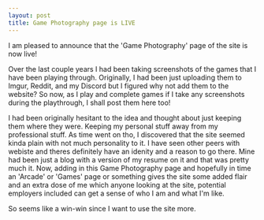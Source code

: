 ```yaml
---
layout: post
title: Game Photography page is LIVE
---
```

I am pleased to announce that the 'Game Photography' page of the site is now live! 

Over the last couple years I had been taking screenshots of the games that I have
been playing through. Originally, I had been just uploading them to Imgur, Reddit,
and my Discord but I figured why not add them to the website? So now, as I play and
complete games if I take any screenshots during the playthrough, I shall post them 
here too!

I had been originally hesitant to the idea and thought about just keeping them where
they were. Keeping my personal stuff away from my professional stuff. As time went on 
tho, I discovered that the site seemed kinda plain with not much personality to it. I
have seen other peers with webiste and theres definitely have an idenity and a reason 
to go there. Mine had been just a blog with a version of my resume on it and that was 
pretty much it. Now, adding in this Game Photography page and hopefully in time an 
'Arcade' or 'Games' page or something gives the site some added flair and an extra dose 
of me which anyone looking at the site, potential employers included can get a sense of
who I am and what I'm like. 

So seems like a win-win since I want to use the site more. 
